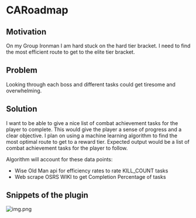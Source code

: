 # CARoadmap
## Motivation
On my Group Ironman I am hard stuck on the hard tier bracket. I need to find the most efficient route to get to the elite tier bracket.
## Problem
Looking through each boss and different tasks could get tiresome and overwhelming.
## Solution
I want to be able to give a nice list of combat achievement tasks for the player to complete. This would give the player a sense of progress and a clear objective. I plan on using a machine learning algorithm to find the most optimal route to get to a reward tier. Expected output would be a list of combat achievement tasks for the player to follow.

Algorithm will account for these data points:
- Wise Old Man api for efficiency rates to rate KILL_COUNT tasks
- Web scrape OSRS WIKI to get Completion Percentage of tasks

## Snippets of the plugin
![img.png](screenshots/img.png)